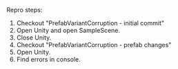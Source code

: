 Repro steps:

1. Checkout "PrefabVariantCorruption - initial commit"
2. Open Unity and open SampleScene.
3. Close Unity.
4. Checkout "PrefabVariantCorruption - prefab changes"
5. Open Unity.
6. Find errors in console.
